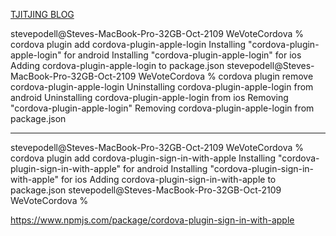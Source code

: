 [TJITJING BLOG](http://blog.tjitjing.com/index.php/2020/01/tutorial-sign-in-with-apple-siwa-and-ionic-cordova-angularfire-firebase.html)

stevepodell@Steves-MacBook-Pro-32GB-Oct-2109 WeVoteCordova % cordova plugin add cordova-plugin-apple-login
Installing "cordova-plugin-apple-login" for android
Installing "cordova-plugin-apple-login" for ios
Adding cordova-plugin-apple-login to package.json
stevepodell@Steves-MacBook-Pro-32GB-Oct-2109 WeVoteCordova % cordova plugin remove  cordova-plugin-apple-login
Uninstalling cordova-plugin-apple-login from android
Uninstalling cordova-plugin-apple-login from ios
Removing "cordova-plugin-apple-login"
Removing cordova-plugin-apple-login from package.json

---------------

stevepodell@Steves-MacBook-Pro-32GB-Oct-2109 WeVoteCordova % cordova plugin add cordova-plugin-sign-in-with-apple
Installing "cordova-plugin-sign-in-with-apple" for android
Installing "cordova-plugin-sign-in-with-apple" for ios
Adding cordova-plugin-sign-in-with-apple to package.json
stevepodell@Steves-MacBook-Pro-32GB-Oct-2109 WeVoteCordova % 

https://www.npmjs.com/package/cordova-plugin-sign-in-with-apple


